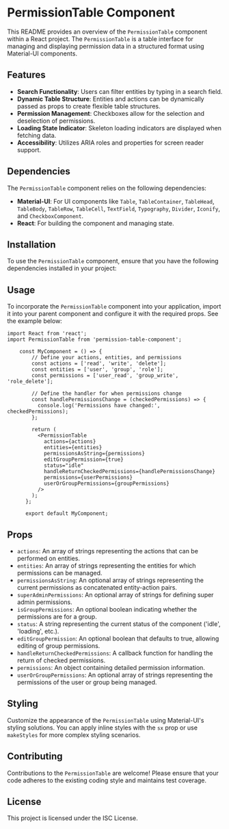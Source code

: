# PermissionTable Component

This README provides an overview of the `PermissionTable` component within a React project. The `PermissionTable` is a table interface for managing and displaying permission data in a structured format using Material-UI components.

## Features

- **Search Functionality**: Users can filter entities by typing in a search field.
- **Dynamic Table Structure**: Entities and actions can be dynamically passed as props to create flexible table structures.
- **Permission Management**: Checkboxes allow for the selection and deselection of permissions.
- **Loading State Indicator**: Skeleton loading indicators are displayed when fetching data.
- **Accessibility**: Utilizes ARIA roles and properties for screen reader support.

## Dependencies

The `PermissionTable` component relies on the following dependencies:

- **Material-UI**: For UI components like `Table`, `TableContainer`, `TableHead`, `TableBody`, `TableRow`, `TableCell`, `TextField`, `Typography`, `Divider`, `Iconify`, and `CheckboxComponent`.
- **React**: For building the component and managing state.

## Installation

To use the `PermissionTable` component, ensure that you have the following dependencies installed in your project:

## Usage

To incorporate the `PermissionTable` component into your application, import it into your parent component and configure it with the required props. See the example below:

    import React from 'react';
    import PermissionTable from 'permission-table-component';

        const MyComponent = () => {
            // Define your actions, entities, and permissions
            const actions = ['read', 'write', 'delete'];
            const entities = ['user', 'group', 'role'];
            const permissions = ['user_read', 'group_write', 'role_delete'];

            // Define the handler for when permissions change
            const handlePermissionsChange = (checkedPermissions) => {
              console.log('Permissions have changed:', checkedPermissions);
            };

            return (
              <PermissionTable
                actions={actions}
                entities={entities}
                permissionsAsString={permissions}
                editGroupPermission={true}
                status="idle"
                handleReturnCheckedPermissions={handlePermissionsChange}
                permissions={userPermissions}
                userOrGroupPermissions={groupPermissions}
              />
            );
          };

          export default MyComponent;



## Props

- `actions`: An array of strings representing the actions that can be performed on entities.
- `entities`: An array of strings representing the entities for which permissions can be managed.
- `permissionsAsString`: An optional array of strings representing the current permissions as concatenated entity-action pairs.
- `superAdminPermissions`: An optional array of strings for defining super admin permissions.
- `isGroupPermissions`: An optional boolean indicating whether the permissions are for a group.
- `status`: A string representing the current status of the component ('idle', 'loading', etc.).
- `editGroupPermission`: An optional boolean that defaults to true, allowing editing of group permissions.
- `handleReturnCheckedPermissions`: A callback function for handling the return of checked permissions.
- `permissions`: An object containing detailed permission information.
- `userOrGroupPermissions`: An optional array of strings representing the permissions of the user or group being managed.

## Styling

Customize the appearance of the `PermissionTable` using Material-UI's styling solutions. You can apply inline styles with the `sx` prop or use `makeStyles` for more complex styling scenarios.

## Contributing

Contributions to the `PermissionTable` are welcome! Please ensure that your code adheres to the existing coding style and maintains test coverage.

## License

This project is licensed under the ISC License.
